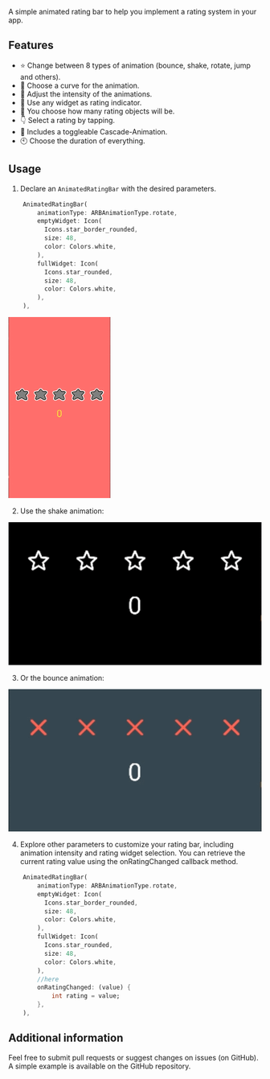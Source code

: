 <!--
This README describes the package. If you publish this package to pub.dev,
this README's contents appear on the landing page for your package.

For information about how to write a good package README, see the guide for
[writing package pages](https://dart.dev/guides/libraries/writing-package-pages).

For general information about developing packages, see the Dart guide for
[creating packages](https://dart.dev/guides/libraries/create-library-packages)
and the Flutter guide for
[developing packages and plugins](https://flutter.dev/developing-packages).
-->

A simple animated rating bar to help you implement a rating system in your app.

## Features

- :star: Change between 8 types of animation (bounce, shake, rotate, jump and others).
- :dizzy: Choose a curve for the animation.
- :muscle: Adjust the intensity of the animations.
- :full_moon_with_face: Use any widget as rating indicator.
- :1234: You choose how many rating objects will be.
- :point_down: Select a rating by tapping.
- :rainbow: Includes a toggleable Cascade-Animation.
- :clock10: Choose the duration of everything.

## Usage

1. Declare an `AnimatedRatingBar` with the desired parameters.

```dart
    AnimatedRatingBar(
        animationType: ARBAnimationType.rotate,
        emptyWidget: Icon(
          Icons.star_border_rounded,
          size: 48,
          color: Colors.white,
        ),
        fullWidget: Icon(
          Icons.star_rounded,
          size: 48,
          color: Colors.white,
        ),
    ),
```
![DEMO1](example/assets/rotate.gif) 


2. Use the shake animation:

![DEMO2](example/assets/shake.gif) 

3. Or the bounce animation:

![DEMO3](example/assets/bounce.gif)

4. Explore other parameters to customize your rating bar, including animation intensity and rating widget selection. You can retrieve the current rating value using the onRatingChanged callback method.

```dart
    AnimatedRatingBar(
        animationType: ARBAnimationType.rotate,
        emptyWidget: Icon(
          Icons.star_border_rounded,
          size: 48,
          color: Colors.white,
        ),
        fullWidget: Icon(
          Icons.star_rounded,
          size: 48,
          color: Colors.white,
        ),
        //here
        onRatingChanged: (value) {
            int rating = value;
        },
    ),
```


## Additional information

Feel free to submit pull requests or suggest changes on issues (on GitHub). A simple example is available on the GitHub repository.
